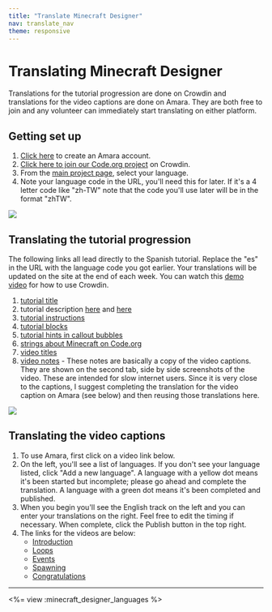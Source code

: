 ```yaml
---
title: "Translate Minecraft Designer"
nav: translate_nav
theme: responsive
---
```


# Translating Minecraft Designer
Translations for the tutorial progression are done on Crowdin and translations for the video captions are done on Amara. They are both free to join and any volunteer can immediately start translating on either platform.

## Getting set up

1. [Click here](https://amara.org/en/auth/login/?next=/) to create an Amara account.
1. [Click here to join our Code.org project](https://crowdin.com/project/codeorg) on Crowdin.
1. From the [main project page](https://crowdin.com/project/codeorg), select your language.
1. Note your language code in the URL, you'll need this for later. If it's a 4 letter code like "zh-TW" note that the code you'll use later will be in the format "zhTW".

<img src="/images/fit-500/translate-find-code.jpg" style="max-width: 100%;"> 

## Translating the tutorial progression
The following links all lead directly to the Spanish tutorial. Replace the "es" in the URL with the language code you got earlier. Your translations will be updated on the site at the end of each week. You can watch this [demo video](/files/crowdin.swf) for how to use Crowdin.

1. [tutorial title](https://crowdin.com/translate/codeorg/63/enus-es#68955)
1. tutorial description [here](https://crowdin.com/translate/codeorg/63/enus-es#68959) and [here](https://crowdin.com/translate/codeorg/40/enus-es#68846)
1. [tutorial instructions](https://crowdin.com/translate/codeorg/318/enus-es#q=MC+HOC+2016)
1. [tutorial blocks](https://crowdin.com/translate/codeorg/527/enus-es)
1. [tutorial hints in callout bubbles](https://crowdin.com/translate/codeorg/41/enus-es#q=callout+craft)
1. [strings about Minecraft on Code.org](https://crowdin.com/translate/codeorg/56/enus-es#q=minecraft)
1. [video titles](https://crowdin.com/translate/codeorg/41/enus-es#q=mc_2016)
1. [video notes](https://crowdin.com/translate/codeorg/46/enus-es#q=mc_2016) - These notes are basically a copy of the video captions. They are shown on the second tab, side by side screenshots of the video. These are intended for slow internet users. Since it is very close to the captions, I suggest completing the translation for the video caption on Amara (see below) and then reusing those translations here.
  
<img src="/images/fit-500/translate-mc-show-notes.jpg" style="max-width: 100%;"> 

## Translating the video captions

1. To use Amara, first click on a video link below.
1. On the left, you'll see a list of languages. If you don't see your language listed, click "Add a new language". A language with a yellow dot means it's been started but incomplete; please go ahead and complete the translation. A language with a green dot means it's been completed and published.
1. When you begin you'll see the English track on the left and you can enter your translations on the right. Feel free to edit the timing if necessary. When complete, click the Publish button in the top right.
1. The links for the videos are below:
	* [Introduction](https://amara.org/en/videos/5fkU0gFODp70/info/minecraft-hour-of-code-introduction/)
	* [Loops](https://amara.org/en/videos/OoZrErE5kUl1/info/minecraft-hour-of-code-loops/)
	* [Events](https://amara.org/en/videos/hxYdN6C1btWM/info/minecraft-hour-of-code-events/)
	* [Spawning](https://amara.org/en/videos/C39R4IDzVqgL/info/minecraft-hour-of-code-spawn/)
	* [Congratulations](https://amara.org/en/videos/QAwclz2DTh3J/info/minecraft-hour-of-code-congratulations/)

---

<%= view :minecraft_designer_languages %>
